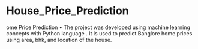 # House_Price_Prediction
ome Price Prediction • The project was developed using machine learning concepts with Python language . It is used to predict Banglore home prices using area, bhk, and location of the house.
